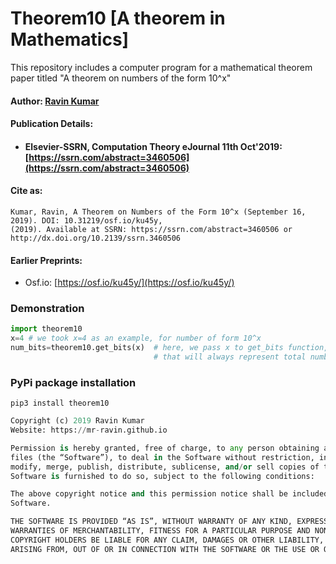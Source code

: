 # Theorem10 [A theorem in Mathematics]
This repository includes a computer program for a mathematical theorem paper titled "A theorem on numbers of the form 10^x"

#### Author: [Ravin Kumar](https://mr-ravin.github.io)

#### Publication Details:

- #### Elsevier-SSRN, Computation Theory eJournal 11th Oct'2019: [https://ssrn.com/abstract=3460506](https://ssrn.com/abstract=3460506)

#### Cite as:

```
Kumar, Ravin, A Theorem on Numbers of the Form 10^x (September 16, 2019). DOI: 10.31219/osf.io/ku45y,
(2019). Available at SSRN: https://ssrn.com/abstract=3460506 or http://dx.doi.org/10.2139/ssrn.3460506 
```

#### Earlier Preprints:

- Osf.io: [https://osf.io/ku45y/](https://osf.io/ku45y/)

### Demonstration

```python
import theorem10
x=4 # we took x=4 as an example, for number of form 10^x 
num_bits=theorem10.get_bits(x)  # here, we pass x to get_bits function, and it returns number of bits 
                                # that will always represent total numbers greater than 10^x
```

### PyPi package installation

```
pip3 install theorem10
```

```python
Copyright (c) 2019 Ravin Kumar
Website: https://mr-ravin.github.io

Permission is hereby granted, free of charge, to any person obtaining a copy of this software and associated documentation 
files (the “Software”), to deal in the Software without restriction, including without limitation the rights to use, copy, 
modify, merge, publish, distribute, sublicense, and/or sell copies of the Software, and to permit persons to whom the 
Software is furnished to do so, subject to the following conditions:

The above copyright notice and this permission notice shall be included in all copies or substantial portions of the 
Software.

THE SOFTWARE IS PROVIDED “AS IS”, WITHOUT WARRANTY OF ANY KIND, EXPRESS OR IMPLIED, INCLUDING BUT NOT LIMITED TO THE 
WARRANTIES OF MERCHANTABILITY, FITNESS FOR A PARTICULAR PURPOSE AND NONINFRINGEMENT. IN NO EVENT SHALL THE AUTHORS OR 
COPYRIGHT HOLDERS BE LIABLE FOR ANY CLAIM, DAMAGES OR OTHER LIABILITY, WHETHER IN AN ACTION OF CONTRACT, TORT OR OTHERWISE, 
ARISING FROM, OUT OF OR IN CONNECTION WITH THE SOFTWARE OR THE USE OR OTHER DEALINGS IN THE SOFTWARE.
```

